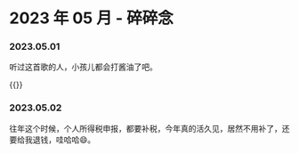 # 2023 年 05 月 - 碎碎念


### 2023.05.01
听过这首歌的人，小孩儿都会打酱油了吧。

{{<youtube M2MofcPjonU>}}

### 2023.05.02
往年这个时候，个人所得税申报，都要补税，今年真的活久见，居然不用补了，还要给我退钱，哇哈哈😄。

